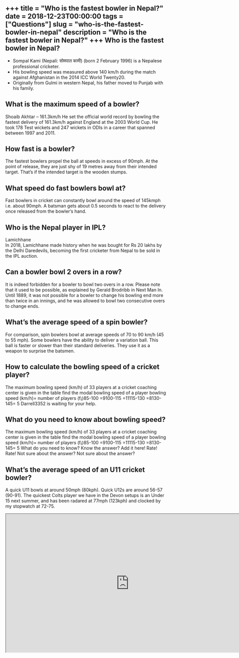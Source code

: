 +++
title = "Who is the fastest bowler in Nepal?"
date = 2018-12-23T00:00:00
tags = ["Questions"]
slug = "who-is-the-fastest-bowler-in-nepal"
description = "Who is the fastest bowler in Nepal?"
+++
Who is the fastest bowler in Nepal?
-----------------------------------

- Sompal Kami (Nepali: सोमपाल कामी) (born 2 February 1996) is a Nepalese professional cricketer.
- His bowling speed was measured above 140 km/h during the match against Afghanistan in the 2014 ICC World Twenty20.
- Originally from Gulmi in western Nepal, his father moved to Punjab with his family.

What is the maximum speed of a bowler?
--------------------------------------

Shoaib Akhtar – 161.3km/h He set the official world record by bowling the fastest delivery of 161.3km/h against England at the 2003 World Cup. He took 178 Test wickets and 247 wickets in ODIs in a career that spanned between 1997 and 2011.

How fast is a bowler?
---------------------

The fastest bowlers propel the ball at speeds in excess of 90mph. At the point of release, they are just shy of 19 metres away from their intended target. That’s if the intended target is the wooden stumps.

What speed do fast bowlers bowl at?
-----------------------------------

Fast bowlers in cricket can constantly bowl around the speed of 145kmph i.e. about 90mph. A batsman gets about 0.5 seconds to react to the delivery once released from the bowler’s hand.

Who is the Nepal player in IPL?
-------------------------------

Lamichhane  
In 2018, Lamichhane made history when he was bought for Rs 20 lakhs by the Delhi Daredevils, becoming the first cricketer from Nepal to be sold in the IPL auction.

Can a bowler bowl 2 overs in a row?
-----------------------------------

It is indeed forbidden for a bowler to bowl two overs in a row. Please note that it used to be possible, as explained by Gerald Brodribb in Next Man In. Until 1889, it was not possible for a bowler to change his bowling end more than twice in an innings, and he was allowed to bowl two consecutive overs to change ends.

What’s the average speed of a spin bowler?
------------------------------------------

For comparison, spin bowlers bowl at average speeds of 70 to 90 km/h (45 to 55 mph). Some bowlers have the ability to deliver a variation ball. This ball is faster or slower than their standard deliveries. They use it as a weapon to surprise the batsmen.

How to calculate the bowling speed of a cricket player?
-------------------------------------------------------

The maximum bowling speed (km/h) of 33 players at a cricket coaching center is given in the table find the modal bowling speed of a player bowling speed (km/h)= number of players (f¡)85-100 =9100-115 =11115-130 =8130-145= 5 Darrell3352 is waiting for your help.

What do you need to know about bowling speed?
---------------------------------------------

The maximum bowling speed (km/h) of 33 players at a cricket coaching center is given in the table find the modal bowling speed of a player bowling speed (km/h)= number of players (f¡)85-100 =9100-115 =11115-130 =8130-145= 5 What do you need to know? Know the answer? Add it here! Rate! Rate! Not sure about the answer? Not sure about the answer?

What’s the average speed of an U11 cricket bowler?
--------------------------------------------------

A quick U11 bowls at around 50mph (80kph). Quick U12s are around 56-57 (90-91). The quickest Colts player we have in the Devon setups is an Under 15 next summer, and has been radared at 77mph (123kph) and clocked by my stopwatch at 72-75.

<iframe allow="accelerometer; autoplay; clipboard-write; encrypted-media; gyroscope; picture-in-picture" allowfullscreen="" class="__youtube_prefs__  epyt-is-override  no-lazyload" data-no-lazy="1" data-origheight="433" data-origwidth="770" data-skipgform_ajax_framebjll="" height="433" id="_ytid_75509" loading="lazy" src="https://www.youtube.com/embed/2Nt4zq0t_AU?enablejsapi=1&autoplay=0&cc_load_policy=0&cc_lang_pref=&iv_load_policy=1&loop=0&modestbranding=0&rel=1&fs=1&playsinline=0&autohide=2&theme=dark&color=red&controls=1&" title="YouTube player" width="770"></iframe>